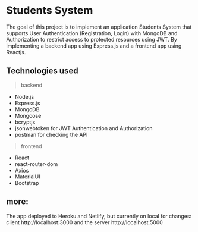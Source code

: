 # Students System
The goal of this project is to implement an application Students System that supports User Authentication (Registration, Login) with MongoDB and Authorization to restrict access to protected resources using JWT. 
By implementing a backend app using Express.js and a frontend app using Reactjs.

## Technologies used
>backend
* Node.js
* Express.js
* MongoDB
* Mongoose
* bcryptjs
* jsonwebtoken for JWT Authentication and Authorization 
* postman for checking the API
>frontend
* React
* react-router-dom
* Axios
* MaterialUI
* Bootstrap
## more:
The app deployed to Heroku and Netlify, but currently on local for changes:
client http://localhost:3000 and the server http://localhost:5000
